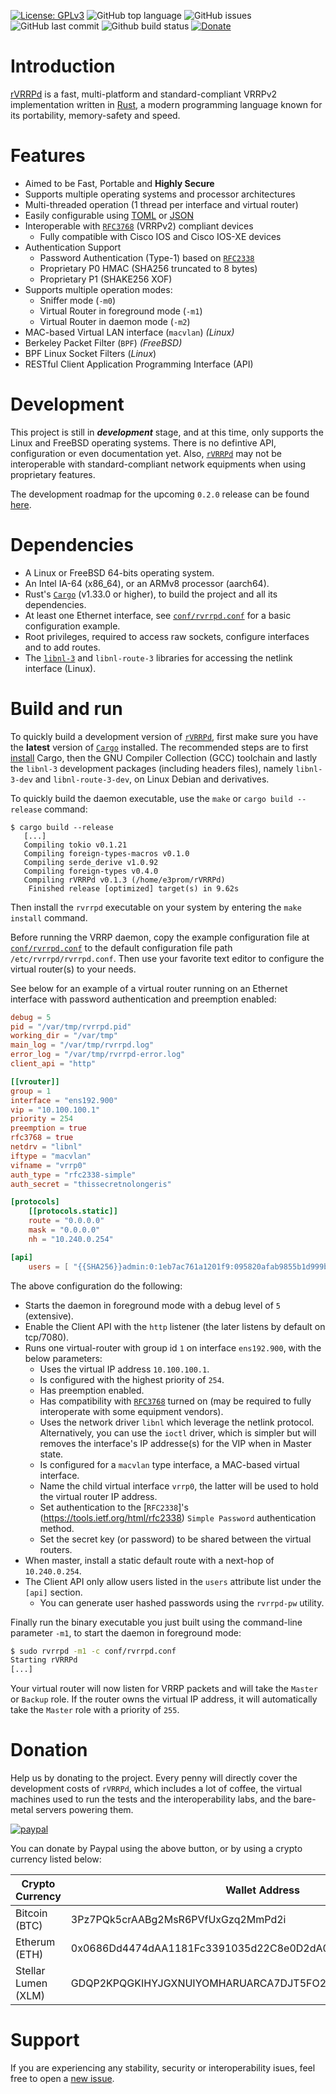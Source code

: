 [![License: GPLv3](https://img.shields.io/badge/License-GPLv3-blue.svg)](https://github.com/e3prom/rVRRPd/blob/master/LICENSE)
![GitHub top language](https://img.shields.io/github/languages/top/e3prom/rvrrpd.svg)
![GitHub issues](https://img.shields.io/github/issues/e3prom/rvrrpd.svg)
![GitHub last commit](https://img.shields.io/github/last-commit/e3prom/rvrrpd.svg)
![Github build status](https://github.com/e3prom/rVRRPd/workflows/Build/badge.svg)
[![Donate](https://img.shields.io/badge/Donate-PayPal-green.svg)](https://www.paypal.com/cgi-bin/webscr?cmd=_s-xclick&hosted_button_id=TWE8MESRMWRG8)

# Introduction
[rVRRPd](https://github.com/e3prom/rVRRPd) is a fast, multi-platform and standard-compliant VRRPv2 implementation written in [Rust](https://www.rust-lang.org/), a modern programming language known for its portability, memory-safety and speed.

# Features
 * Aimed to be Fast, Portable and **Highly Secure**
 * Supports multiple operating systems and processor architectures
 * Multi-threaded operation (1 thread per interface and virtual router)
 * Easily configurable using [TOML](https://github.com/toml-lang/toml) or [JSON](https://www.json.org/)
 * Interoperable with [`RFC3768`](https://tools.ietf.org/html/rfc3768) (VRRPv2) compliant devices
   * Fully compatible with Cisco IOS and Cisco IOS-XE devices
 * Authentication Support
   * Password Authentication (Type-1) based on [`RFC2338`](https://tools.ietf.org/html/rfc2338)
   * Proprietary P0 HMAC (SHA256 truncated to 8 bytes)
   * Proprietary P1 (SHAKE256 XOF)
 * Supports multiple operation modes:
   * Sniffer mode (`-m0`)
   * Virtual Router in foreground mode (`-m1`)
   * Virtual Router in daemon mode (`-m2`)
 * MAC-based Virtual LAN interface (`macvlan`) _(Linux)_
 * Berkeley Packet Filter (`BPF`) _(FreeBSD)_
 * BPF Linux Socket Filters (_Linux_)
 * RESTful Client Application Programming Interface (API)

# Development
This project is still in **_development_** stage, and at this time, only supports the Linux and FreeBSD operating systems. There is no defintive API, configuration or even documentation yet. Also, [`rVRRPd`](https://github.com/e3prom/rVRRPd) may not be interoperable with standard-compliant network equipments when using proprietary features.

The development roadmap for the upcoming `0.2.0` release can be found [here](https://github.com/e3prom/rVRRPd/projects/2).

# Dependencies
 * A Linux or FreeBSD 64-bits operating system.
 * An Intel IA-64 (x86_64), or an ARMv8 processor (aarch64).
 * Rust's [`Cargo`](https://doc.rust-lang.org/cargo/) (v1.33.0 or higher), to build the project and all its dependencies.
 * At least one Ethernet interface, see [`conf/rvrrpd.conf`](conf/rvrrpd.conf) for a basic configuration example.
 * Root privileges, required to access raw sockets, configure interfaces and to add routes.
 * The [`libnl-3`](https://www.infradead.org/~tgr/libnl/) and `libnl-route-3` libraries for accessing the netlink interface (Linux).

# Build and run
To quickly build a development version of [`rVRRPd`](https://github.com/e3prom/rVRRPd), first make sure you have the **latest** version of [`Cargo`](https://doc.rust-lang.org/cargo/) installed. The recommended steps are to first [install](https://doc.rust-lang.org/cargo/getting-started/installation.html) Cargo, then the GNU Compiler Collection (GCC) toolchain and lastly the `libnl-3` development packages (including headers files), namely `libnl-3-dev` and `libnl-route-3-dev`, on Linux Debian and derivatives.

To quickly build the daemon executable, use the `make` or `cargo build --release` command:
```console
$ cargo build --release
   [...]
   Compiling tokio v0.1.21
   Compiling foreign-types-macros v0.1.0
   Compiling serde_derive v1.0.92
   Compiling foreign-types v0.4.0
   Compiling rVRRPd v0.1.3 (/home/e3prom/rVRRPd)
    Finished release [optimized] target(s) in 9.62s
```

Then install the `rvrrpd` executable on your system by entering the `make install` command.

Before running the VRRP daemon, copy the example configuration file at [`conf/rvrrpd.conf`](conf/rvrrpd.conf) to the default configuration file path `/etc/rvrrpd/rvrrpd.conf`. Then use your favorite text editor to configure the virtual router(s) to your needs.

See below for an example of a virtual router running on an Ethernet interface with password authentication and preemption enabled:
```TOML
debug = 5
pid = "/var/tmp/rvrrpd.pid"
working_dir = "/var/tmp"
main_log = "/var/tmp/rvrrpd.log"
error_log = "/var/tmp/rvrrpd-error.log"
client_api = "http"

[[vrouter]]
group = 1
interface = "ens192.900"
vip = "10.100.100.1"
priority = 254
preemption = true
rfc3768 = true
netdrv = "libnl"
iftype = "macvlan"
vifname = "vrrp0"
auth_type = "rfc2338-simple"
auth_secret = "thissecretnolongeris"

[protocols]
    [[protocols.static]]
    route = "0.0.0.0"
    mask = "0.0.0.0"
    nh = "10.240.0.254"

[api]
    users = [ "{{SHA256}}admin:0:1eb7ac761a1201f9:095820afab9855b1d999b35a82d896df1461d574c43346d56856f29239bf483f" ]
```

The above configuration do the following:
 * Starts the daemon in foreground mode with a debug level of `5` (extensive).
 * Enable the Client API with the `http` listener (the later listens by default on tcp/7080).
 * Runs one virtual-router with group id `1` on interface `ens192.900`, with the below parameters:
   * Uses the virtual IP address `10.100.100.1`.
   * Is configured with the highest priority of `254`.
   * Has preemption enabled.
   * Has compatibility with [`RFC3768`](https://tools.ietf.org/html/rfc3768) turned on (may be required to fully interoperate with some equipment vendors).
   * Uses the network driver `libnl` which leverage the netlink protocol. Alternatively, you can use the `ioctl` driver, which is simpler but will removes the interface's IP addresse(s) for the VIP when in Master state.
   * Is configured for a `macvlan` type interface, a MAC-based virtual interface.
   * Name the child virtual interface `vrrp0`, the latter will be used to hold the virtual router IP address.
   * Set authentication to the [`RFC2338`]'s (https://tools.ietf.org/html/rfc2338) `Simple Password` authentication method.
   * Set the secret key (or password) to be shared between the virtual routers.
* When master, install a static default route with a next-hop of `10.240.0.254`.
* The Client API only allow users listed in the `users` attribute list under the `[api]` section.
  * You can generate user hashed passwords using the `rvrrpd-pw` utility.

Finally run the binary executable you just built using the command-line parameter `-m1`, to start the daemon in foreground mode:
```bash
$ sudo rvrrpd -m1 -c conf/rvrrpd.conf
Starting rVRRPd
[...]
```

Your virtual router will now listen for VRRP packets and will take the `Master` or `Backup` role. If the router owns the virtual IP address, it will automatically take the `Master` role with a priority of `255`.

# Donation
Help us by donating to the project. Every penny will directly cover the development costs of `rVRRPd`, which includes a lot of coffee, the virtual machines used to run the tests and the interoperability labs, and the bare-metal servers powering them.

[![paypal](https://www.paypalobjects.com/en_US/i/btn/btn_donateCC_LG.gif)](https://www.paypal.com/cgi-bin/webscr?cmd=_s-xclick&hosted_button_id=TWE8MESRMWRG8)

You can donate by Paypal using the above button, or by using a crypto currency listed below:

| Crypto Currency     | Wallet Address                                           | More (e,g. memo id) |
| ------------------- | -------------------------------------------------------- | ------------------- |
| Bitcoin (BTC)       | 3Pz7PQk5crAABg2MsR6PVfUxGzq2MmPd2i                       |                     |
| Etherum (ETH)       | 0x0686Dd4474dAA1181Fc3391035d22C8e0D2dA058               |                     |
| Stellar Lumen (XLM) | GDQP2KPQGKIHYJGXNUIYOMHARUARCA7DJT5FO2FFOOKY3B2WSQHG4W37 | 3006351358          |


# Support
If you are experiencing any stability, security or interoperability isues, feel free to open a [new issue](https://github.com/e3prom/rVRRPd/issues/new).
